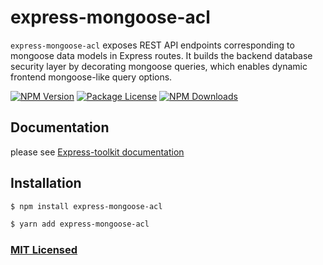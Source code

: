 # express-mongoose-acl

`express-mongoose-acl` exposes REST API endpoints corresponding to mongoose data models in Express routes. It builds the backend database security layer by decorating mongoose queries, which enables dynamic frontend mongoose-like query options.

<a href="https://www.npmjs.com/package/express-mongoose-acl" target="_blank"><img src="https://img.shields.io/npm/v/express-mongoose-acl.svg" alt="NPM Version" /></a>
<a href="https://www.npmjs.com/package/express-mongoose-acl" target="_blank"><img src="https://img.shields.io/npm/l/express-mongoose-acl.svg" alt="Package License" /></a>
<a href="https://www.npmjs.com/package/express-mongoose-acl" target="_blank"><img src="https://img.shields.io/npm/dm/express-mongoose-acl.svg" alt="NPM Downloads" /></a>

## Documentation

please see [Express-toolkit documentation](https://express-toolkit.github.io/mongoose-acl/1.philosophy/)

## Installation

```sh
$ npm install express-mongoose-acl
```

```sh
$ yarn add express-mongoose-acl
```

### [MIT Licensed](LICENSE)

